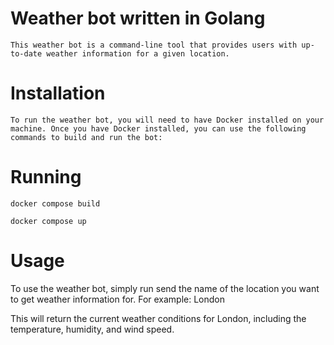 # Weather bot written in Golang
    This weather bot is a command-line tool that provides users with up-to-date weather information for a given location.

# Installation
    To run the weather bot, you will need to have Docker installed on your machine. Once you have Docker installed, you can use the following commands to build and run the bot:


# Running
    docker compose build
    
    docker compose up

# Usage
To use the weather bot, simply run send the name of the location you want to get weather information for. 
    For example:
        London

This will return the current weather conditions for London, including the temperature, humidity, and wind speed.

